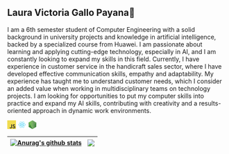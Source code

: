 ## Laura Victoria Gallo Payana💖


I am a 6th semester student of Computer Engineering with a solid background in university projects and knowledge in artificial intelligence, backed by a specialized course from Huawei. I am passionate about learning and applying cutting-edge technology, especially in AI, and I am constantly looking to expand my skills in this field.
Currently, I have experience in customer service in the handicraft sales sector, where I have developed effective communication skills, empathy and adaptability. My experience has taught me to understand customer needs, which I consider an added value when working in multidisciplinary teams on technology projects.
I am looking for opportunities to put my computer skills into practice and expand my AI skills, contributing with creativity and a results-oriented approach in dynamic work environments.

<code><img height="20" alt="javascript" src="https://raw.githubusercontent.com/github/explore/80688e429a7d4ef2fca1e82350fe8e3517d3494d/topics/javascript/javascript.png"></code>
<code><img height="20" alt="react" src="https://raw.githubusercontent.com/github/explore/80688e429a7d4ef2fca1e82350fe8e3517d3494d/topics/react/react.png"></code>
<code><img height="20" alt="nodejs" src="https://raw.githubusercontent.com/github/explore/80688e429a7d4ef2fca1e82350fe8e3517d3494d/topics/nodejs/nodejs.png"></code>    

| <a href="https://github.com/anuraghazra/github-readme-stats"><img align="center" src="https://github-readme-stats.vercel.app/api?username=VictoriaGallo&show_icons=true&include_all_commits=true&theme=dracula&hide_border=true" alt="Anurag's github stats" /></a> | <a href="https://github.com/anuraghazra/github-readme-stats"><img align="center" src="https://github-readme-stats.vercel.app/api/top-langs/?username=VictoriaGallo&layout=compact&theme=dracula&hide_border=true" /></a> |
| ------------- | ------------- |
